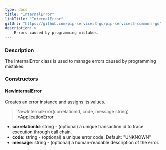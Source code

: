 ```yaml
---
type: docs
title: "InternalError"
linkTitle: "InternalError"
gitUrl: "https://github.com/pip-services3-go/pip-services3-commons-go"
description: >
    Errors caused by programming mistakes.
---
```


### Description

The InternalError class is used to manage errors caused by programming mistakes.

### Constructors

#### NewInternalError
Creates an error instance and assigns its values.

> NewInternalError(correlationId, code, message string) [*ApplicationError](../application_exception)

- **correlationId**: string - (optional) a unique transaction id to trace execution through call chain.
- **code**: string - (optional) a unique error code. Default: "UNKNOWN"
- **message**: string - (optional) a human-readable description of the error.

